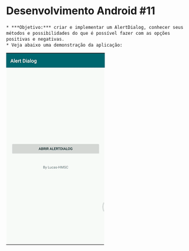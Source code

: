 # Desenvolvimento Android #11
    * ***Objetivo:*** criar e implementar um AlertDialog, conhecer seus métodos e possibilidades do que é possível fazer com as opções positivas e negativas.
    * Veja abaixo uma demonstração da aplicação:
<img src="Instalador/Alert Dialog.gif" alt="GIF do Meu Projeto AlertDialog">
